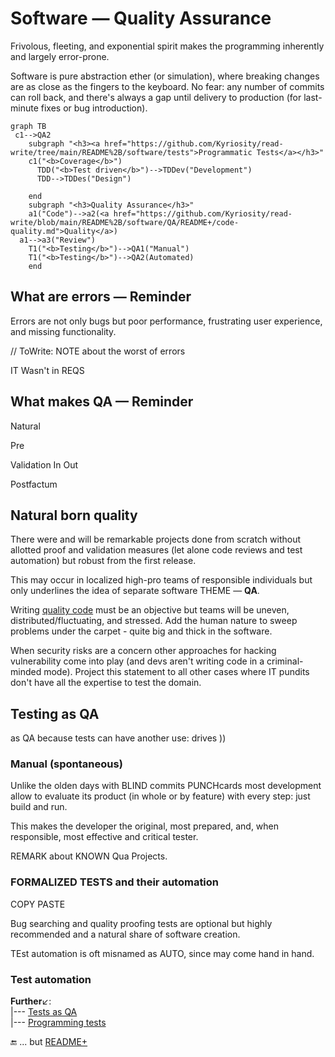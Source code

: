 # Software &mdash; Quality Assurance

Frivolous, fleeting, and exponential spirit makes the programming inherently and largely error-prone. 

Software is pure abstraction ether (or simulation), where breaking changes are as close as the fingers to the keyboard. No&nbsp;fear: any number of commits can roll back, and there's always a gap until delivery to production (for last-minute fixes or bug introduction).

```mermaid
graph TB
 c1-->QA2
    subgraph "<h3><a href="https://github.com/Kyriosity/read-write/tree/main/README%2B/software/tests">Programmatic Tests</a></h3>"
    c1("<b>Coverage</b>")
      TDD("<b>Test driven</b>")-->TDDev("Development")
      TDD-->TDDes("Design")
     
    end
    subgraph "<h3>Quality Assurance</h3>"
    a1("Code")-->a2(<a href="https://github.com/Kyriosity/read-write/blob/main/README%2B/software/QA/README+/code-quality.md">Quality</a>)
  a1-->a3("Review")
    T1("<b>Testing</b>")-->QA1("Manual")
    T1("<b>Testing</b>")-->QA2(Automated)
    end
```

## What are errors &mdash; Reminder

Errors are not only bugs but poor performance, frustrating user experience, and missing functionality.

// ToWrite: NOTE about the worst of errors

IT Wasn't in REQS

## What makes QA &mdash; Reminder

Natural

Pre

Validation
   In 
   Out

Postfactum

## Natural born quality

There were and will be remarkable projects done from scratch without allotted proof and validation measures (let alone code reviews and test automation) but robust from the first release. 

This may occur in localized high-pro teams of responsible individuals but only underlines the idea of separate software THEME &mdash; __QA__.

Writing [quality code](README+/code-quality.md) must be an objective but teams will be uneven, distributed/fluctuating, and stressed. Add the human nature to sweep problems under the carpet - quite big and thick in the software.

When security risks are a concern other approaches for hacking vulnerability come into play (and devs aren't writing code in a criminal-minded mode).
Project this statement to all other cases where IT pundits don't have all the expertise to test the domain.

## Testing as QA

as QA because tests can have another use:  drives 
))

### Manual (spontaneous)

Unlike the olden days with BLIND commits  PUNCHcards most development allow to evaluate its product (in whole or by feature) with every step: just build and run.

This makes the developer the original, most prepared, and, when responsible, most effective and critical tester.

REMARK about KNOWN Qua Projects.

### FORMALIZED TESTS and their automation 

COPY PASTE

Bug searching and quality proofing tests are optional but highly recommended and a natural share of software creation. 

TEst automation is oft misnamed as AUTO, since may come hand in hand.

### Test automation

**Further**↙️:\
|--- [Tests as QA](../tests/asQA)\
|--- [Programming tests](https://github.com/Kyriosity/use-dev/blob/main/README+/tests)

:end: ... but [README+](README+)
